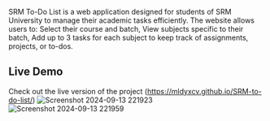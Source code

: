 SRM To-Do List is a web application designed for students of SRM University to manage their academic tasks efficiently.
The website allows users to: Select their course and batch,
View subjects specific to their batch, Add up to 3 tasks for each subject to keep track of assignments, projects, or to-dos.
## Live Demo
Check out the live version of the project (https://mldyxcv.github.io/SRM-to-do-list/)
![Screenshot 2024-09-13 221923](https://github.com/user-attachments/assets/c67a550e-1b53-48b4-b034-aba6ac22554a)
![Screenshot 2024-09-13 221959](https://github.com/user-attachments/assets/c29d307b-6b30-4399-a0df-3b678cac7a67)
